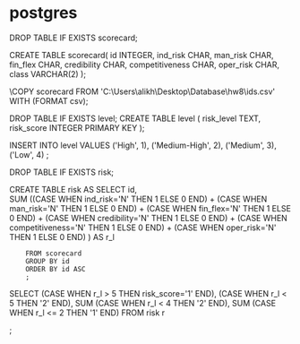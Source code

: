 # postgres


DROP TABLE IF EXISTS scorecard;

CREATE TABLE scorecard(
	id INTEGER,
	ind_risk CHAR,
	man_risk CHAR,
	fin_flex CHAR,
	credibility CHAR,
	competitiveness CHAR,
	oper_risk CHAR,
 	class VARCHAR(2)
	);
	
\COPY scorecard FROM 'C:\Users\alikh\Desktop\Database\hw8\ids.csv' WITH (FORMAT csv);

DROP TABLE IF EXISTS level;
CREATE TABLE level (
	risk_level TEXT,
	risk_score INTEGER PRIMARY KEY
	);

INSERT INTO level VALUES
('High', 1),
('Medium-High', 2),
('Medium', 3),
('Low', 4) ;
	

DROP TABLE IF EXISTS risk;

CREATE TABLE risk AS
	SELECT id,  
		SUM ((CASE WHEN ind_risk='N' THEN 1 ELSE 0 END) +
		    (CASE WHEN man_risk='N' THEN 1 ELSE 0 END) +
		    (CASE WHEN fin_flex='N' THEN 1 ELSE 0 END) + 
		    (CASE WHEN credibility='N' THEN 1 ELSE 0 END) +
		    (CASE WHEN competitiveness='N' THEN 1 ELSE 0 END) +
		    (CASE WHEN oper_risk='N' THEN 1 ELSE 0 END) )  AS r_l
		 
		FROM scorecard
		GROUP BY id
		ORDER BY id ASC
		;




SELECT (CASE WHEN r_l > 5 THEN risk_score='1' END),
	 (CASE WHEN r_l < 5 THEN '2' END),
	SUM (CASE WHEN r_l < 4 THEN '2' END),
	SUM (CASE WHEN r_l <= 2 THEN '1' END)
	FROM risk r 
	
;
